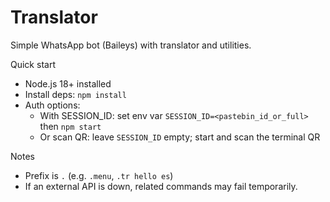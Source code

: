 # Translator

Simple WhatsApp bot (Baileys) with translator and utilities.

Quick start

- Node.js 18+ installed
- Install deps: `npm install`
- Auth options:
  - With SESSION_ID: set env var `SESSION_ID=<pastebin_id_or_full>` then `npm start`
  - Or scan QR: leave `SESSION_ID` empty; start and scan the terminal QR

Notes

- Prefix is `.` (e.g. `.menu`, `.tr hello es`)
- If an external API is down, related commands may fail temporarily.
